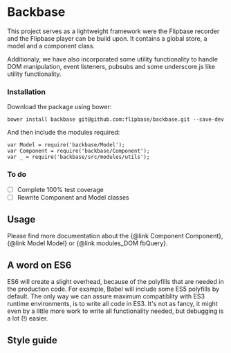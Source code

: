 # Backbase

This project serves as a lightweight framework were the Flipbase recorder and
the Flipbase player can be build upon. It contains a global store, a model 
and a component class. 

Additionaly, we have also incorporated some utility functionality to handle 
DOM manipulation, event listeners, pubsubs and some underscore.js like
utility functionality.

### Installation

Download the package using bower:

    bower install backbase git@github.com:flipbase/backbase.git --save-dev

And then include the modules required:

    var Model = require('backbase/Model');
    var Component = require('backbase/Component');
    var _ = require('backbase/src/modules/utils');

### To do

- [ ] Complete 100% test coverage
- [ ] Rewrite Component and Model classes

## Usage

Please find more documentation about the {@link Component Component}, {@link Model Model} or
{@link modules_DOM fbQuery}. 

## A word on ES6

ES6 will create a slight overhead, because of the polyfills that are needed in the production code. For example, Babel will include some ES5 polyfills by default. The only way we can assure maximum compatiblity with ES3 runtime environments, is to write all code in ES3. It's not as fancy, it might even by a little more work to write all functionality needed, but debugging is a lot (!) easier. 

## Style guide




